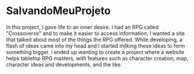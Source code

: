 # SalvandoMeuProjeto

In this project, I gave life to an inner desire. 
I had an RPG called "Crossoverse" and to make it easier to access information, I wanted a site that talked about most of the things the RPG offered. 
While developing, a flash of ideas came into my head and I started milking these ideas to form something bigger. 
I ended up wanting to create a project where a website helps tabletop RPG masters, with features such as character creation, map, character ideas and developments, and the like.
